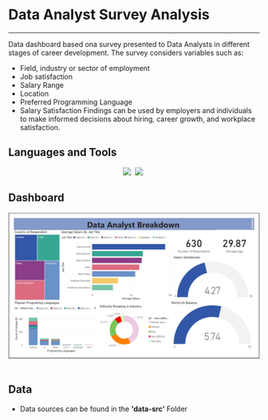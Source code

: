 <link rel="stylesheet" href="https://cdn.jsdelivr.net/gh/devicons/devicon@v2.15.1/devicon.min.css">
          
# Data Analyst Survey Analysis

---
Data dashboard based ona survey presented to Data Analysts in different stages of career development. The survey considers variables such as:
- Field, industry or sector of employment
- Job satisfaction
- Salary Range
- Location
- Preferred Programming Language
- Salary Satisfaction
Findings can be used by employers and individuals to make informed decisions about hiring, career growth, and workplace satisfaction.


## Languages and Tools

<div align="center">
<img src="https://github.com/microsoft/PowerBI-Icons/blob/main/PNG/Power-BI.png?raw=true" width="60"/>&nbsp;
<img src="https://github.com/microsoft/PowerBI-Icons/blob/main/PNG/Power-Query-Colored.png?raw=true" width="60"/>&nbsp;
</div>

## Dashboard
<div align='center'>
<img src="./src/data-analysis-survey.jpg" title="Kaggle" alt=""/>&nbsp;
</div>


## Data
- Data sources can be found in the **'data-src'** Folder